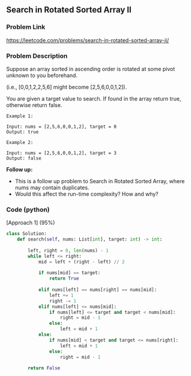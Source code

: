 ## Search in Rotated Sorted Array II

### Problem Link

https://leetcode.com/problems/search-in-rotated-sorted-array-ii/

### Problem Description 

Suppose an array sorted in ascending order is rotated at some pivot unknown to you beforehand.

(i.e., [0,0,1,2,2,5,6] might become [2,5,6,0,0,1,2]).

You are given a target value to search. If found in the array return true, otherwise return false.

```
Example 1:

Input: nums = [2,5,6,0,0,1,2], target = 0
Output: true

```

```
Example 2:

Input: nums = [2,5,6,0,0,1,2], target = 3
Output: false

```

**Follow up:**

* This is a follow up problem to Search in Rotated Sorted Array, where nums may contain duplicates.
* Would this affect the run-time complexity? How and why?

### Code (python)

[Approach 1] (95%)

```python
class Solution:
    def search(self, nums: List[int], target: int) -> int:
        
        left, right = 0, len(nums) - 1
        while left <= right:
            mid = left + (right - left) // 2
            
            if nums[mid] == target:
                return True
            
            elif nums[left] == nums[right] == nums[mid]:
                left += 1
                right -= 1
            elif nums[left] <= nums[mid]:
                if nums[left] <= target and target < nums[mid]:
                    right = mid - 1
                else:
                    left = mid + 1
            else:
                if nums[mid] < target and target <= nums[right]:
                    left = mid + 1
                else:
                    right = mid - 1
                    
        return False
```